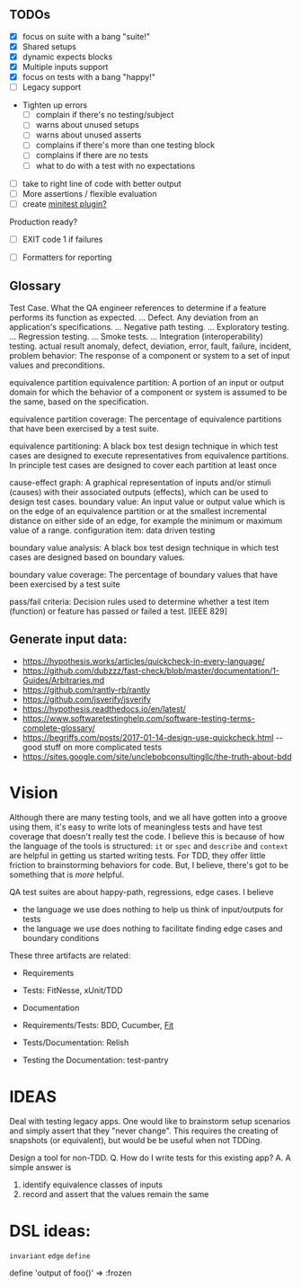 ## TODOs

* [x] focus on suite with a bang "suite!"
* [x] Shared setups
* [x] dynamic expects blocks
* [x] Multiple inputs support
* [x] focus on tests with a bang "happy!"
* [ ] Legacy support
* Tighten up errors
  * [ ] complain if there's no testing/subject
  * [ ] warns about unused setups
  * [ ] warns about unused asserts
  * [ ] complains if there's more than one testing block
  * [ ] complains if there are no tests
  * [ ] what to do with a test with no expectations
* [ ] take to right line of code with better output
* [ ] More assertions / flexible evaluation
* [ ] create [minitest plugin?](https://github.com/fteem/how-to-write-minitest-extensions/blob/master/manuscript/4-writing-our-first-extension.md#adding-the-plugin)

Production ready?
* [ ] EXIT code 1 if failures
* [ ] Formatters for reporting


## Glossary
Test Case. What the QA engineer references to determine if a feature performs its function as expected. ...
Defect. Any deviation from an application's specifications. ...
Negative path testing. ...
Exploratory testing. ...
Regression testing. ...
Smoke tests. ...
Integration (interoperability) testing.
actual result
anomaly, defect, deviation, error, fault, failure, incident, problem
behavior: The response of a component or system to a set of input values and preconditions.

equivalence partition
equivalence partition: A portion of an input or output domain for which the behavior of a component or system is assumed to be the same, based on the specification.

equivalence partition coverage: The percentage of equivalence partitions that have been exercised by a test suite.

equivalence partitioning: A black box test design technique in which test cases are designed to execute representatives from equivalence partitions. In principle test cases are designed to cover each partition at least once


cause-effect graph: A graphical representation of inputs and/or stimuli (causes) with their associated outputs (effects), which can be used to design test cases.
boundary value: An input value or output value which is on the edge of an equivalence partition or at the smallest incremental distance on either side of an edge, for example the minimum or maximum value of a range.
configuration item:
data driven testing

boundary value analysis: A black box test design technique in which test cases are designed based on boundary values.

boundary value coverage: The percentage of boundary values that have been exercised by a test suite

pass/fail criteria: Decision rules used to determine whether a test item (function) or feature has passed or failed a test. [IEEE 829]


## Generate input data:
* https://hypothesis.works/articles/quickcheck-in-every-language/
* https://github.com/dubzzz/fast-check/blob/master/documentation/1-Guides/Arbitraries.md
* https://github.com/rantly-rb/rantly
* https://github.com/jsverify/jsverify
* https://hypothesis.readthedocs.io/en/latest/
* https://www.softwaretestinghelp.com/software-testing-terms-complete-glossary/
* https://begriffs.com/posts/2017-01-14-design-use-quickcheck.html -- good stuff on more complicated tests
* https://sites.google.com/site/unclebobconsultingllc/the-truth-about-bdd



# Vision

Although there are many testing tools, and we all have gotten into a groove using them,
it's easy to write lots of meaningless tests and have test coverage that doesn't really
test the code. I believe this is because of how the language of the tools is structured:
`it` or `spec` and `describe` and `context` are helpful in getting us started writing
tests. For TDD, they offer little friction to brainstorming behaviors for code. But, 
I believe, there's got to be something that is _more_ helpful.

QA test suites are about happy-path, regressions, edge cases. I believe
* the language we use does nothing to help us think of input/outputs for tests
* the language we use does nothing to facilitate finding edge cases and boundary
  conditions

These three artifacts are related:
* Requirements
* Tests:        FitNesse, xUnit/TDD
* Documentation

* Requirements/Tests: BDD, Cucumber, [Fit](http://fit.c2.com/wiki.cgi?FitWorkflow)
* Tests/Documentation:  Relish
* Testing the Documentation: test-pantry


# IDEAS

Deal with testing legacy apps. One would like to brainstorm setup 
scenarios and simply assert that they "never change". This requires
the creating of snapshots (or equivalent), but would be be useful
when not TDDing.

Design a tool for non-TDD. 
Q. How do I write tests for this existing app?
A. A simple answer is 
   1. identify equivalence classes of inputs
   2. record and assert that the values remain the same


# DSL ideas:

`invariant`
`edge`
`define`

define 'output of foo()' => :frozen

